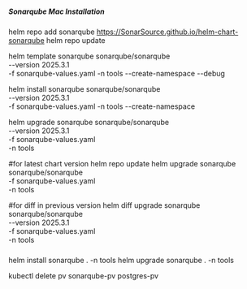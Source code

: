 ##### Sonarqube Mac Installation #####
helm repo add sonarqube https://SonarSource.github.io/helm-chart-sonarqube
helm repo update

helm template sonarqube sonarqube/sonarqube \
  --version 2025.3.1 \
  -f sonarqube-values.yaml -n tools --create-namespace --debug

helm install sonarqube sonarqube/sonarqube \
  --version 2025.3.1 \
  -f sonarqube-values.yaml -n tools --create-namespace

helm upgrade sonarqube sonarqube/sonarqube \
  --version 2025.3.1 \
  -f sonarqube-values.yaml \
  -n tools
 
#for latest chart version
helm repo update
helm upgrade sonarqube sonarqube/sonarqube \
  -f sonarqube-values.yaml \
  -n tools

#for diff in previous version
helm diff upgrade sonarqube sonarqube/sonarqube \
  --version 2025.3.1 \
  -f sonarqube-values.yaml \
  -n tools
#####

helm install sonarqube . -n tools
helm upgrade sonarqube . -n tools

kubectl delete pv sonarqube-pv postgres-pv
